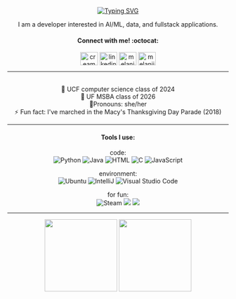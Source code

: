 <!--
**mel4ni3/mel4ni3** is a ✨ _special_ ✨ repository because its `README.md` (this file) appears on your GitHub profile.

Here are some ideas to get you started:

- 🔭 I’m currently working on ...
- 🌱 I’m currently learning ...
- 👯 I’m looking to collaborate on ...
- 🤔 I’m looking for help with ...
- 💬 Ask me about ...
- 📫 How to reach me: ...
- 😄 Pronouns: ...
- ⚡ Fun fact: ...
-->

<p align="center"><a href="https://git.io/typing-svg"><img src="https://readme-typing-svg.demolab.com?font=Fira+Code&weight=700&pause=1000&center=true&vCenter=true&width=435&lines=Hi%2C+I'm+Melanie!+%E2%9C%A8" alt="Typing SVG" /></a></p>

<p align="center">I am a developer interested in AI/ML, data, and fullstack applications.</p>

<h4 align="center">Connect with me! :octocat:</h4>

<p align="Center">
<a href="https://twitter.com/creamcakex" target="blank"><img align="center" src="https://raw.githubusercontent.com/rahuldkjain/github-profile-readme-generator/master/src/images/icons/Social/twitter.svg" alt="creamcakex" height="30" width="40" /></a>
<a href="https://linkedin.com/in/linkedin.com/in/melanie-ehrlich/" target="blank"><img align="center" src="https://raw.githubusercontent.com/rahuldkjain/github-profile-readme-generator/master/src/images/icons/Social/linked-in-alt.svg" alt="linkedin.com/in/melanie-ehrlich/" height="30" width="40" /></a>
<a href="https://kaggle.com/melanieehrlich" target="blank"><img align="center" src="https://raw.githubusercontent.com/rahuldkjain/github-profile-readme-generator/master/src/images/icons/Social/kaggle.svg" alt="melanieehrlich" height="30" width="40" /></a>
<a href="https://instagram.com/melaniie.exe" target="blank"><img align="center" src="https://raw.githubusercontent.com/rahuldkjain/github-profile-readme-generator/master/src/images/icons/Social/instagram.svg" alt="melaniie.exe" height="30" width="40" /></a>
</p>

<hr>
<p align="center">
	<br> 🖤 UCF computer science class of 2024
	<br> 🐊 UF MSBA class of 2026
	<br> 🔷Pronouns: she/her
	<br> ⚡ Fun fact: I've marched in the Macy's Thanksgiving Day Parade (2018)
</p>

---

<h4 align="Center"> Tools I use:</h4>

<p align="center">
code:
<br>
<img src="https://img.shields.io/badge/-Python-ff4db8?style=flat&logo=python&logoColor=white" alt="Python">
<img src="https://img.shields.io/badge/-Java-ae54ff?style=flat&logo=Java&logoColor=white" alt="Java">
<img src="https://img.shields.io/badge/-HTML-4eaff2?style=flat&logo=HTML5&logoColor=white" alt="HTML">
<img src="https://img.shields.io/badge/-C-8abf49?style=flat&logo=c&logoColor=white" alt="C">
<img src="https://img.shields.io/badge/-JavaScript-ff4d66?style=flat&logo=node.js&logoColor=white" alt="JavaScript">
</p>

<p align="center">
environment:
<br>
<img src="https://img.shields.io/badge/-Ubuntu-orange?style=flat&logo=ubuntu&logoColor=white" alt="Ubuntu">
<img src="https://img.shields.io/badge/-IntelliJ-ff4db8?style=flat&logo=intellijidea&logoColor=white" alt="IntelliJ">
<img src="https://img.shields.io/badge/-VS_Code-ae54ff?style=flat&logo=visualstudiocode&logoColor=white" alt="Visual Studio Code">
</p>
	
<p align="center">
for fun:
<br>
<img src="https://img.shields.io/badge/-Gaming-4eaff2?style=flat&logo=steam&logoColor=white" alt="Steam">
<img src="https://img.shields.io/badge/-Shows-ff4d66?style=flat&logo=netflix&logoColor=white alt="Netflix">
<img src="https://img.shields.io/badge/-Music-8abf49?style=flat&logo=spotify&logoColor=white alt="Spotify">
</p>

---

<p align="center">
	<img height="165px" src="https://github-readme-stats.vercel.app/api?username=mel4ni3&show_icons=true&count_private=true&title_color=e041a0&text_color=1f1f1f&icon_color=368cc9">
	<img height="165px" src="https://github-readme-stats.vercel.app/api/top-langs/?username=mel4ni3&layout=compact&count_private=false&hide=css&title_color=e041a0&text_color=1f1f1f&icon_color=368cc9">
</p>
